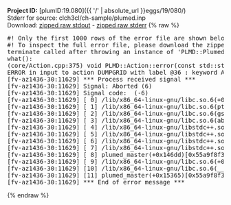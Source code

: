**Project ID:** [plumID:19.080]({{ '/' | absolute_url }}eggs/19/080/)  
Stderr for source:  clch3cl/ch-sample/plumed.inp   
Download: [zipped raw stdout](plumed.inp.plumed_master.stdout.txt.zip) - [zipped raw stderr](plumed.inp.plumed_master.stderr.txt.zip) 
{% raw %}
<pre>
#! Only the first 1000 rows of the error file are shown below
#! To inspect the full error file, please download the zipped raw stderr file above
terminate called after throwing an instance of 'PLMD::Plumed::ExceptionError'
what():
(core/Action.cpp:375) void PLMD::Action::error(const std::string&) const
ERROR in input to action DUMPGRID with label @36 : keyword ARG is compulsory for this action
[fv-az1436-30:11629] *** Process received signal ***
[fv-az1436-30:11629] Signal: Aborted (6)
[fv-az1436-30:11629] Signal code:  (-6)
[fv-az1436-30:11629] [ 0] /lib/x86_64-linux-gnu/libc.so.6(+0x45330)[0x7f36af245330]
[fv-az1436-30:11629] [ 1] /lib/x86_64-linux-gnu/libc.so.6(pthread_kill+0x11c)[0x7f36af29eb2c]
[fv-az1436-30:11629] [ 2] /lib/x86_64-linux-gnu/libc.so.6(gsignal+0x1e)[0x7f36af24527e]
[fv-az1436-30:11629] [ 3] /lib/x86_64-linux-gnu/libc.so.6(abort+0xdf)[0x7f36af2288ff]
[fv-az1436-30:11629] [ 4] /lib/x86_64-linux-gnu/libstdc++.so.6(+0xa5ff5)[0x7f36af6a5ff5]
[fv-az1436-30:11629] [ 5] /lib/x86_64-linux-gnu/libstdc++.so.6(+0xbb0da)[0x7f36af6bb0da]
[fv-az1436-30:11629] [ 6] /lib/x86_64-linux-gnu/libstdc++.so.6(_ZSt10unexpectedv+0x0)[0x7f36af6a5a55]
[fv-az1436-30:11629] [ 7] /lib/x86_64-linux-gnu/libstdc++.so.6(+0xa5a6f)[0x7f36af6a5a6f]
[fv-az1436-30:11629] [ 8] plumed_master(+0x146dd)[0x55a9f8f376dd]
[fv-az1436-30:11629] [ 9] /lib/x86_64-linux-gnu/libc.so.6(+0x2a1ca)[0x7f36af22a1ca]
[fv-az1436-30:11629] [10] /lib/x86_64-linux-gnu/libc.so.6(__libc_start_main+0x8b)[0x7f36af22a28b]
[fv-az1436-30:11629] [11] plumed_master(+0x15365)[0x55a9f8f38365]
[fv-az1436-30:11629] *** End of error message ***
</pre>
{% endraw %}
